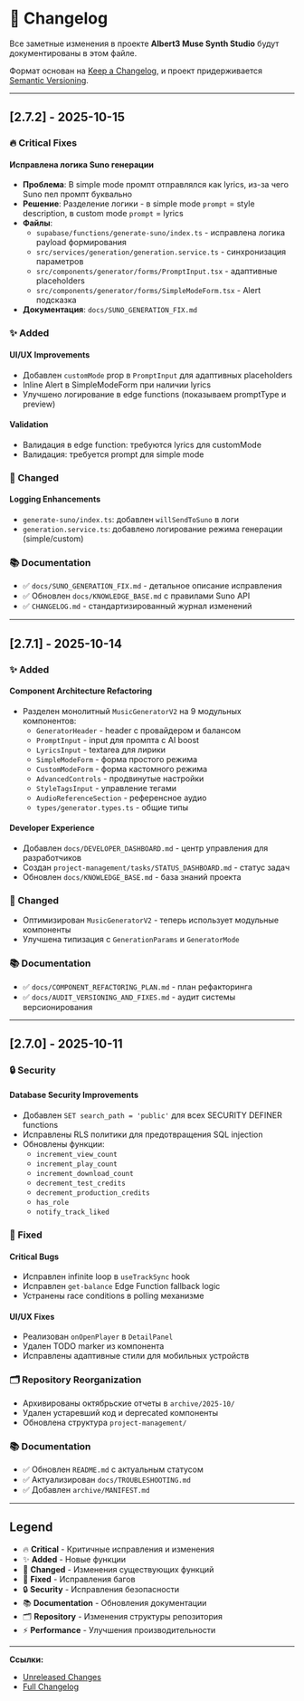 # 📝 Changelog

Все заметные изменения в проекте **Albert3 Muse Synth Studio** будут документированы в этом файле.

Формат основан на [Keep a Changelog](https://keepachangelog.com/ru/1.0.0/),
и проект придерживается [Semantic Versioning](https://semver.org/lang/ru/).

---

## [2.7.2] - 2025-10-15

### 🔥 Critical Fixes

#### Исправлена логика Suno генерации
- **Проблема**: В simple mode промпт отправлялся как lyrics, из-за чего Suno пел промпт буквально
- **Решение**: Разделение логики - в simple mode `prompt` = style description, в custom mode `prompt` = lyrics
- **Файлы**:
  - `supabase/functions/generate-suno/index.ts` - исправлена логика payload формирования
  - `src/services/generation/generation.service.ts` - синхронизация параметров
  - `src/components/generator/forms/PromptInput.tsx` - адаптивные placeholders
  - `src/components/generator/forms/SimpleModeForm.tsx` - Alert подсказка
- **Документация**: `docs/SUNO_GENERATION_FIX.md`

### ✨ Added

#### UI/UX Improvements
- Добавлен `customMode` prop в `PromptInput` для адаптивных placeholders
- Inline Alert в SimpleModeForm при наличии lyrics
- Улучшено логирование в edge functions (показываем promptType и preview)

#### Validation
- Валидация в edge function: требуются lyrics для customMode
- Валидация: требуется prompt для simple mode

### 🔧 Changed

#### Logging Enhancements
- `generate-suno/index.ts`: добавлен `willSendToSuno` в логи
- `generation.service.ts`: добавлено логирование режима генерации (simple/custom)

### 📚 Documentation
- ✅ `docs/SUNO_GENERATION_FIX.md` - детальное описание исправления
- ✅ Обновлен `docs/KNOWLEDGE_BASE.md` с правилами Suno API
- ✅ `CHANGELOG.md` - стандартизированный журнал изменений

---

## [2.7.1] - 2025-10-14

### ✨ Added

#### Component Architecture Refactoring
- Разделен монолитный `MusicGeneratorV2` на 9 модульных компонентов:
  - `GeneratorHeader` - header с провайдером и балансом
  - `PromptInput` - input для промпта с AI boost
  - `LyricsInput` - textarea для лирики
  - `SimpleModeForm` - форма простого режима
  - `CustomModeForm` - форма кастомного режима
  - `AdvancedControls` - продвинутые настройки
  - `StyleTagsInput` - управление тегами
  - `AudioReferenceSection` - референсное аудио
  - `types/generator.types.ts` - общие типы

#### Developer Experience
- Добавлен `docs/DEVELOPER_DASHBOARD.md` - центр управления для разработчиков
- Создан `project-management/tasks/STATUS_DASHBOARD.md` - статус задач
- Обновлен `docs/KNOWLEDGE_BASE.md` - база знаний проекта

### 🔧 Changed
- Оптимизирован `MusicGeneratorV2` - теперь использует модульные компоненты
- Улучшена типизация с `GenerationParams` и `GeneratorMode`

### 📚 Documentation
- ✅ `docs/COMPONENT_REFACTORING_PLAN.md` - план рефакторинга
- ✅ `docs/AUDIT_VERSIONING_AND_FIXES.md` - аудит системы версионирования

---

## [2.7.0] - 2025-10-11

### 🔒 Security

#### Database Security Improvements
- Добавлен `SET search_path = 'public'` для всех SECURITY DEFINER functions
- Исправлены RLS политики для предотвращения SQL injection
- Обновлены функции:
  - `increment_view_count`
  - `increment_play_count`
  - `increment_download_count`
  - `decrement_test_credits`
  - `decrement_production_credits`
  - `has_role`
  - `notify_track_liked`

### 🐛 Fixed

#### Critical Bugs
- Исправлен infinite loop в `useTrackSync` hook
- Исправлен `get-balance` Edge Function fallback logic
- Устранены race conditions в polling механизме

#### UI/UX Fixes
- Реализован `onOpenPlayer` в `DetailPanel`
- Удален TODO marker из компонента
- Исправлены адаптивные стили для мобильных устройств

### 🗂️ Repository Reorganization
- Архивированы октябрьские отчеты в `archive/2025-10/`
- Удален устаревший код и deprecated компоненты
- Обновлена структура `project-management/`

### 📚 Documentation
- ✅ Обновлен `README.md` с актуальным статусом
- ✅ Актуализирован `docs/TROUBLESHOOTING.md`
- ✅ Добавлен `archive/MANIFEST.md`

---

## Legend

- 🔥 **Critical** - Критичные исправления и изменения
- ✨ **Added** - Новые функции
- 🔧 **Changed** - Изменения существующих функций
- 🐛 **Fixed** - Исправления багов
- 🔒 **Security** - Исправления безопасности
- 📚 **Documentation** - Обновления документации
- 🗂️ **Repository** - Изменения структуры репозитория
- ⚡ **Performance** - Улучшения производительности

---

**Ссылки:**
- [Unreleased Changes](https://github.com/HOW2AI-AGENCY/albert3-muse-synth-studio/compare/v2.7.2...HEAD)
- [Full Changelog](https://github.com/HOW2AI-AGENCY/albert3-muse-synth-studio/blob/main/CHANGELOG.md)
